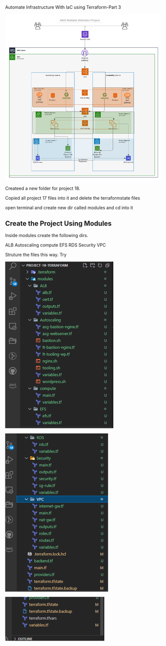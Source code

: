 Automate Infrastructure With IaC using Terraform-Part 3

![alt text](./home.png)

Createed a new folder for project 18.

Copied all project 17 files into it and delete the terraformstate files

open terminal and create new dir called modules and cd into it



## Create the Project Using Modules

Inside modules create the following dirs.

ALB Autoscaling compute EFS RDS Security VPC

Struture the files this way. Try


![alt text](./structure.png)

![alt text](./structure2.png)

![alt text](./structure3.png)


